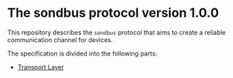 # The sondbus protocol version 1.0.0

This repository describes the `sondbus` protocol that aims to create a reliable communication channel for devices.

The specification is divided into the following parts:

- [Transport Layer](./04-Transport-Layer.md)
